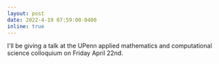 ```yaml
---
layout: post
date: 2022-4-19 07:59:00-0400
inline: true
---
```


I'll be giving a talk at the UPenn applied mathematics and computational science colloquium on Friday April 22nd. 